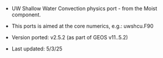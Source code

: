 
- UW Shallow Water Convection physics port - from the Moist component.

- This ports is aimed at the core numerics, e.g.: uwshcu.F90

- Version ported: v2.5.2 (as part of GEOS v11..5.2)

- Last updated: 5/3/25



